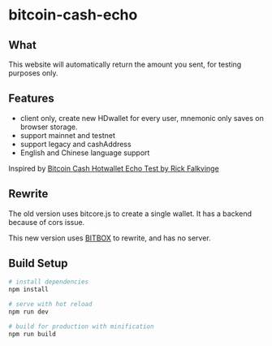 # bitcoin-cash-echo

## What
This website will automatically return the amount you sent, for testing purposes only.

## Features

* client only, create new HDwallet for every user, mnemonic only saves on browser storage.
* support mainnet and testnet
* support legacy and cashAddress
* English and Chinese language support 

Inspired by [Bitcoin Cash Hotwallet Echo Test by Rick Falkvinge](http://sandbox.swarmops.com/Admin/BitcoinEchoTest)

## Rewrite
The old version uses bitcore.js to create a single wallet. It has a backend because of cors issue. 

This new version uses [BITBOX](https://github.com/bigearth/bitbox-cli) to rewrite, and has no server.

## Build Setup

``` bash
# install dependencies
npm install

# serve with hot reload
npm run dev

# build for production with minification
npm run build
```
